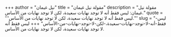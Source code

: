 +++
author = "نيل غيمان"
title = "مقولة نيل غيمان"
description = "مقولة نيل غيمان: ليس فقط أنه لا توجد نهايات سعيدة، لكن لا توجد نهايات من الأساس."
quote = '''ليس فقط أنه لا توجد نهايات سعيدة، لكن لا توجد نهايات من الأساس.'''
slug = "ليس-فقط-أنه-لا-توجد-نهايات-سعيدة،-لكن-لا-توجد-نهايات-من-الأساس"
+++
ليس فقط أنه لا توجد نهايات سعيدة، لكن لا توجد نهايات من الأساس.
